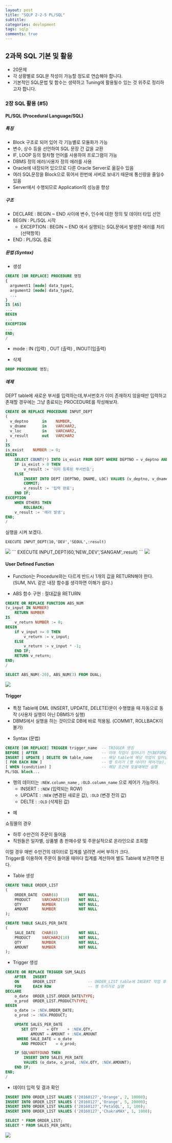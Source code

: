 ```yaml
---
layout: post
title: "SQLP 2-2-5 PL/SQL"
subtitle:  
categories: devlopment
tags: sqlp
comments: true
---
```


## 2과목 SQL 기본 및 활용

- 20문제
- 각 상황별로 SQL문 작성이 가능할 정도로 연습해야 합니다.
- 기본적인 SQL문법 및 함수는 생략하고 Tuning에 활용될수 있는 것 위주로 정리하고자 합니다.

### 2장 SQL 활용 (#5)

#### PL/SQL (Procedural Language/SQL)

##### 특징
- Block 구조로 되어 있어 각 기능별로 모듈화가 가능
- 변수, 상수 등을 선언하여 SQL 문장 간 값을 교환
- IF, LOOP 등의 절차형 언어를 사용하여 프로그램이 가능
- DBMS 정의 에러/사용자 정의 에러를 사용
- Oracle에 내장되어 있으므로 다른 Oracle Server로 옮길수 있음
- 여러 SQL문장을 Block으로 묶어서 한번에 서버로 보내기 때문에 통신량을 줄일수 있음
- Server에서 수행되므로 Application의 성능을 향상

##### 구조
- DECLARE : BEGIN ~ END 사이에 변수, 인수에 대한 정의 및 데이터 타입 선언
- BEGIN : PL/SQL 시작
  - EXCEPTION : BEGIN ~ END 에서 실행되는 SQL문에서 발생한 에러를 처리 (선택항목)
- END : PL/SQL 종료

##### 문법 (Syntax)
* 생성
```sql
CREATE [OR REPLACE] PROCEDURE 명칭
{
  argument1 [mode] data_type1,
  argument2 [mode] data_type2,
  ...
}
IS [AS]
...
BEGIN
...
EXCEPTION
...
END;
/
```
- mode : IN (입력) , OUT (출력) , INOUT(입출력)

* 삭제
```sql
DROP PROCEDURE 명칭;
```

##### 예제

DEPT table에 새로운 부서를 입력하는데,부서번호가 이미 존재하지 않을때만 입력하고 존재할 경우에는 그냥 종료되는 PROCEDURE를 작성해보자.

```sql
CREATE OR REPLACE PROCEDURE INPUT_DEPT
(
  v_deptno      in    NUMBER,
  v_dname       in    VARCHAR2,
  v_loc         in    VARCHAR2,
  v_result      out   VARCHAR2
)
IS
is_exist    NUMBER := 0;
BEGIN
    SELECT COUNT(*) INTO is_exist FROM DEPT WHERE DEPTNO = v_deptno AND ROWNUM = 1;
    IF is_exist > 0 THEN
        v_result := '이미 등록된 부서번호';
    ELSE
        INSERT INTO DEPT (DEPTNO, DNAME, LOC) VALUES (v_deptno, v_dname, v_loc);
        COMMIT;
        v_result := '입력 완료';
    END IF;
EXCEPTION
    WHEN OTHERS THEN
        ROLLBACK;
    v_result := '에러 발생';
END;
/
```
실행을 시켜 보겠다.
```
EXECUTE INPUT_DEPT(10,'DEV','SEOUL',:result)
```
<img src="https://github.com/DevStarSJ/Study/raw/master/Blog/Database/Oracle/sqlp/image/02.06.plsql.01.png?raw=true">
```
EXECUTE INPUT_DEPT(60,'NEW_DEV','SANGAM',:result)
```
<img src="https://github.com/DevStarSJ/Study/raw/master/Blog/Database/Oracle/sqlp/image/02.06.plsql.02.png?raw=true">

#### User Defined Function

- Function는 Procedure와는 다르게 반드시 1개의 값을 RETURN해야 한다. (SUM, NVL 같은 내장 함수를 생각하면 이해가 쉽다.)

* ABS 함수 구현 : 절대값을 RETURN
```sql
CREATE OR REPLACE FUNCTION ABS_NUM
(v_input IN NUMBER)
    RETURN NUMBER
IS
    v_return NUMBER := 0;
BEGIN
    if v_input >= 0 THEN
        v_return := v_input;
    ELSE
        v_return := v_input * -1;
    END IF;
    RETURN v_return;
END;
/
```
```sql
SELECT ABS_NUM(-20), ABS_NUM(3) FROM DUAL;
```
<img src="https://github.com/DevStarSJ/Study/raw/master/Blog/Database/Oracle/sqlp/image/02.06.plsql.03.png?raw=true">

#### Trigger

- 특정 Table에 DML (INSERT, UPDATE, DELETE)문이 수행했을 때 자동으로 동작 (사용자 실행이 아닌 DBMS가 실행)
- DBMS에서 실행을 하는 것이므로 DB에 바로 적용됨. (COMMIT, ROLLBACK이 불가)

* Syntax (문법)

```sql
CREATE [OR REPLACE] TRIGGER trigger_name  -- TRIGGER 명칭
BEFORE | AFTER                            -- 아래 작업이 일어나기 전(BEFORE) 또는 후(AFTER)에 실행
INSERT | UPDATE | DELETE ON table_name    -- 해당 table에 해당 작업이 일어났을 경우
[ FOR EACH ROW ]                          -- 행 트리거 (행 데이터 제어가능), 없으면 문장 트리거 (각 행 데이터 제어 불가)
[ WHEN (condition) ]                      -- 해당 조건에 맞을때에만 실행
PL/SQL block...
```
- 행의 데이터는 `:NEW.column_name` , `:OLD.column_name` 으로 제어가 가능하다.
  - INSERT : `:NEW` (입력되는 ROW)
  - UPDATE : `:NEW` (변경된 새로운 값), `:OLD` (변경 전의 값)
  - DELTE : `:OLD` (삭제된 값)

* 예

쇼핑몰의 경우
- 하루 수만건의 주문이 들어옴
- 직원들은 일자별, 상품별 총 판매수량 및 주문실적으로 온라인으로 조회함

이럴 경우 매번 수만건의 데이터로 집계를 낼려면 서버 부하가 크다.  
Trigger를 이용하여 주문이 들어올 때마다 집계를 계산하여 별도 Table에 보관하면 된다.

* Table 생성
```sql
CREATE TABLE ORDER_LIST
(
    ORDER_DATE  CHAR(8)         NOT NULL,
    PRODUCT     VARCHAR2(10)    NOT NULL,
    QTY         NUMBER          NOT NULL,
    AMOUNT      NUMBER          NOT NULL
);

CREATE TABLE SALES_PER_DATE
(
    SALE_DATE   CHAR(8)         NOT NULL,
    PRODUCT     VARCHAR2(10)    NOT NULL,
    QTY         NUMBER          NOT NULL,
    AMOUNT      NUMBER          NOT NULL
);
```

* Trigger 생성
```sql
CREATE OR REPLACE TRIGGER SUM_SALES
    AFTER   INSERT                  
    ON      ORDER_LIST              -- ORDER_LIST table에 INSERT 작업 후에
    FOR     EACH ROW                -- 행 트리거로 실행
DECLARE
    o_date  ORDER_LIST.ORDER_DATE%TYPE;
    o_prod  ORDER_LIST.PRODUCT%TYPE;
BEGIN
    o_date := :NEW.ORDER_DATE;
    o_prod := :NEW.PRODUCT;

    UPDATE SALES_PER_DATE
       SET QTY    = QTY    + :NEW.QTY,
           AMOUNT = AMOUNT + :NEW.AMOUNT
     WHERE SALE_DATE = o_date
       AND PRODUCT    = o_prod;

    IF SQL%NOTFOUND THEN
        INSERT INTO SALES_PER_DATE
        VALUES (o_date, o_prod, :NEW.QTY, :NEW.AMOUNT);
    END IF;
END;
/
```

* 데이터 입력 및 결과 확인
```sql
INSERT INTO ORDER_LIST VALUES ('20160127','Orange', 2, 10000);
INSERT INTO ORDER_LIST VALUES ('20160127','Orange', 5, 20000);
INSERT INTO ORDER_LIST VALUES ('20160127','PetaSQL', 1, 100);
INSERT INTO ORDER_LIST VALUES ('20160127','ChakraMAX', 1, 1000);

SELECT * FROM ORDER_LIST;
SELECT * FROM SALES_PER_DATE;
```
<img src="https://github.com/DevStarSJ/Study/raw/master/Blog/Database/Oracle/sqlp/image/02.06.plsql.04.png?raw=true">
